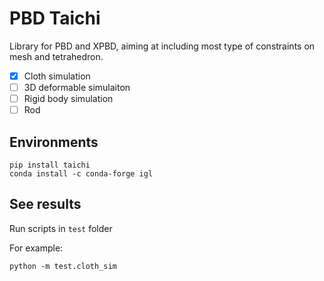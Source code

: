 # PBD Taichi

Library for PBD and XPBD, aiming at including most type of constraints on mesh and tetrahedron.

- [x] Cloth simulation
- [ ] 3D deformable simulaiton
- [ ] Rigid body simulation
- [ ] Rod

## Environments

```shell
pip install taichi 
conda install -c conda-forge igl
``` 

## See results

Run scripts in `test` folder

For example:
```shell
python -m test.cloth_sim
```


